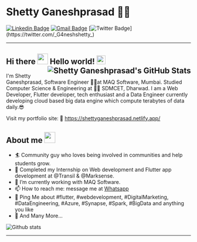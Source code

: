 
# Shetty Ganeshprasad 👨‍💻


[![Linkedin Badge](https://img.shields.io/badge/-shettyganeshprasad-blue?style=flat-square&logo=Linkedin&logoColor=white&link=https://www.linkedin.com/in/shettyganeshprasad/)](https://www.linkedin.com/in/shettyganeshprasad/) [![Gmail Badge](https://img.shields.io/badge/-shettyganeshprasad1998@gmail.com-c14438?style=flat-square&logo=Gmail&logoColor=white&link=mailto:shettyganeshprasad1998@gmail.com)](mailto:shettyganeshprasad1998@gmail.com)  [![Twitter Badge](https://img.shields.io/badge/-@_G4neshshetty_-1ca0f1?style=flat-square&labelColor=1ca0f1&logo=twitter&logoColor=white&link=https://twitter.com/_G4neshshetty_)](https://twitter.com/_G4neshshetty_)

---

## Hi there <img src="https://github.com/TheDudeThatCode/TheDudeThatCode/blob/master/Assets/Hi.gif" width="29px"> Hello world!&nbsp;<img src="https://github.com/TheDudeThatCode/TheDudeThatCode/blob/master/Assets/Earth.gif" width="24px"><img alt="Shetty Ganeshprasad's GitHub Stats" src="https://github-readme-stats.vercel.app/api?username=ShettyGaneshprasad&PAT_1=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)&show_icons=true&title_color=fff&icon_color=79ff97&text_color=9f9f9f&bg_color=151515" align="right"> <br>

I'm Shetty Ganeshprasad, Software Engineer 👨‍💻at MAQ Software, Mumbai. Studied Computer Science & Engineering at 🧑‍🎓 SDMCET, Dharwad. I am a Web Developer, Flutter developer, tech enthusiast and a Data Engineer currently developing cloud based big data engine which compute terabytes of data daily.😎

Visit my portfolio site: 💁
https://shettyganeshprasad.netlify.app/




## About me <img src="https://emojis.slackmojis.com/emojis/images/1531849430/4246/blob-sunglasses.gif?1531849430" width="30"/>

- 🏄‍ Community guy who loves being involved in communities and help students grow.
- 🌱 Completed my Internship on Web development and Flutter app development at @Transil & @Marksense.
- 🔭 I’m currently working with MAQ Software.
- 📫 How to reach me: message me at [Whatsapp](https://wa.me/917900129925)
- 💬 Ping Me about #flutter, #webdevelopment, #DigitalMarketing, #DataEngineering, #Azure, #Synapse, #Spark, #BigData and anything you like
- 👯 And Many More...


 <img src='https://github-readme-streak-stats.herokuapp.com/?user=ShettyGaneshprasad' alt='Github stats' align='center' />

---
<!--
**ShettyGaneshprasad/ShettyGaneshprasad** is a ✨ _special_ ✨ repository because its `README.md` (this file) appears on your GitHub profile.

🤔








-->






<!--
Here are some ideas to get you started:-->


<!--
- 🔭 I’m currently working on ...
- 🌱 I’m currently learning ...
- 👯 I’m looking to collaborate on ...
- 🤔 I’m looking for help with ...
- 💬 Ask me about ...
- 📫 How to reach me: ...
- 😄 Pronouns: ...
- ⚡ Fun fact: ...
-->
